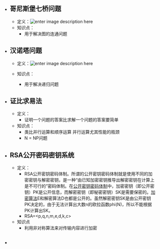 - ## 哥尼斯堡七桥问题
	* 定义：![enter image description here](https://app.yinxiang.com/shard/s51/nl/20976021/0a4c3677-38a7-413d-9ab7-122b5231ab0f/res/680978e9-bfc0-4c10-969e-967b91c19cde.jpg?resizeSmall&width=832)
	*  知识点：
		- 用于解决图的连通问题
- ## 汉诺塔问题
	* 定义：![enter image description here](https://app.yinxiang.com/shard/s51/res/f8516f81-2894-4a0b-9280-e1c5e1603851.jpg)
	
	* 知识点：
		- 用于解决递归问题
- ## 证比求易法 
	- 定义：
		- 证明一个问题的答案比求解一个问题的答案要简单
	- 知识点：
		- 类比并行运算和顺序运算  并行运算尤其性能的瓶颈 
		- N = NP问题
- ## RSA公开密码密钥系统
	- 定义：
		- RSA公开密钥密码体制。所谓的公开密钥密码体制就是使用不同的加密密钥与解密密钥，是一种“由已知加密密钥推导出解密密钥在计算上是不可行的”密码体制。在[公开密钥密码体制](https://baike.baidu.com/item/%E5%85%AC%E5%BC%80%E5%AF%86%E9%92%A5%E5%AF%86%E7%A0%81%E4%BD%93%E5%88%B6)中，加密密钥（即公开密钥）PK是公开信息，而解密密钥（即秘密密钥）SK是需要保密的。[加密算法](https://baike.baidu.com/item/%E5%8A%A0%E5%AF%86%E7%AE%97%E6%B3%95)E和解密算法D也都是公开的。虽然解密密钥SK是由公开密钥PK决定的，由于无法计算出大数n的欧拉函数phi(N)，所以不能根据PK计算出SK。
		- RSA=<p,q,n,m,e,d,k,c>
	- 知识点
		- 利用非对称算法来对传输内容进行加密
- ## 
<!--stackedit_data:
eyJoaXN0b3J5IjpbMTA0NjE5ODA0OF19
-->